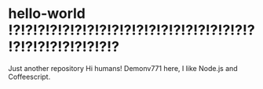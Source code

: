 # hello-world !?!?!?!?!?!?!?!?!?!?!?!?!?!?!?!?!?!?!?!?!?!?!?!?!?!?!?!?!?
Just another  repository
Hi humans!
Demonv771 here, I like Node.js and Coffeescript.
